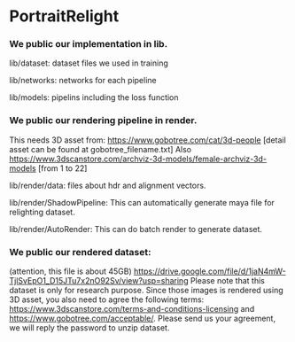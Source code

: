 # PortraitRelight

### We public our implementation in lib.

lib/dataset: dataset files we used in training

lib/networks: networks for each pipeline

lib/models: pipelins including the loss function


### We public our rendering pipeline in render.

This needs 3D asset from: https://www.gobotree.com/cat/3d-people [detail asset can be found at gobotree_filename.txt]
Also https://www.3dscanstore.com/archviz-3d-models/female-archviz-3d-models [from 1 to 22]

lib/render/data: files about hdr and alignment vectors.

lib/render/ShadowPipeline: This can automatically generate maya file for relighting dataset.

lib/render/AutoRender: This can do batch render to generate dataset.

### We public our rendered dataset:
(attention, this file is about 45GB)
https://drive.google.com/file/d/1jaN4mW-TjlSvEpO1_D15JTu7x2nO92Sv/view?usp=sharing
Please note that this dataset is only for research purpose. Since those images is rendered using 3D asset,
you also need to agree the following terms: https://www.3dscanstore.com/terms-and-conditions-licensing 
and https://www.gobotree.com/acceptable/.
Please send us your agreement, we will reply the password to unzip dataset.
